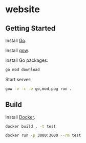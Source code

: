 # website

## Getting Started

Install [Go](https://go.dev/doc/install).

Install [gow](https://github.com/mitranim/gow).

Install Go packages:
```bash
go mod download
```

Start server:
```bash
gow -v -c -e go,mod,pug run .
```

## Build

Install [Docker](https://docs.docker.com/get-docker/).

```bash
docker build . -t test
```

```bash
docker run -p 3000:3000 --rm test
```
